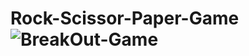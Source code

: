 # Rock-Scissor-Paper-Game![BreakOut-Game](https://user-images.githubusercontent.com/71929447/177831260-65068b0e-28f5-47fc-ba34-d7ff6b66ece8.png)
